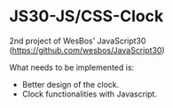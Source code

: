 # JS30-JS/CSS-Clock
2nd project of WesBos' JavaScript30 (https://github.com/wesbos/JavaScript30)

What needs to be implemented is:
- Better design of the clock.
- Clock functionalities with Javascript.
